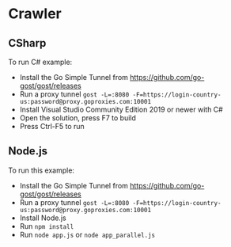 # Crawler

## CSharp
To run C# example:
* Install the Go Simple Tunnel from https://github.com/go-gost/gost/releases
* Run a proxy tunnel `gost -L=:8080 -F=https://login-country-us:password@proxy.goproxies.com:10001`
* Install Visual Studio Community Edition 2019 or newer with C#
* Open the solution, press F7 to build
* Press Ctrl-F5 to run

## Node.js
To run this example:
* Install the Go Simple Tunnel from https://github.com/go-gost/gost/releases
* Run a proxy tunnel `gost -L=:8080 -F=https://login-country-us:password@proxy.goproxies.com:10001`
* Install Node.js
* Run `npm install`
* Run `node app.js` or `node app_parallel.js`
